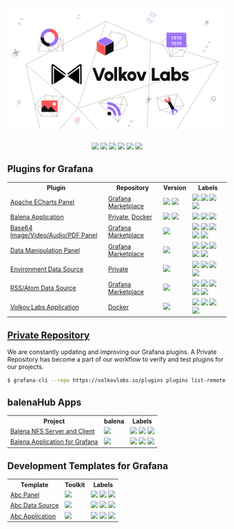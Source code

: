 <div align="center">
<a href='https://volkovlabs.io'><img style="display: block;" src="https://github.com/VolkovLabs/.github/raw/main/volkovlabs.png"></a>
</div>

<br/>

<p align="center">
<a href="https://volkovlabs.io" target="_blank"><img src="https://img.shields.io/badge/-Web-blueviolet?style=for-the-badge&logo=webpack"></a>
<a href="https://volkovlabs.com" target="_blank"><img src="https://img.shields.io/badge/-Blog-orange?style=for-the-badge&logo=medium"></a>
<a href="https://www.youtube.com/channel/UCQadniwbukI6ZmTN2oTTb-g" target="_blank"><img src="https://img.shields.io/badge/-Youtube-red?style=for-the-badge&logo=youtube"></a>
<a href="https://live.volkovlabs.io" target="_blank"><img src="https://img.shields.io/badge/-Live%20Server-gray?style=for-the-badge&logo=codeforces"></a> 
<a href="https://www.linkedin.com/company/volkovlabs" target="_blank"><img src="https://img.shields.io/badge/-LinkedIn-blue?style=for-the-badge&logo=linkedin"></a> <a href="https://twitter.com/volkovlabs" target="_blank"><img src="https://img.shields.io/badge/-Twitter-9cf?style=for-the-badge&logo=twitter"></a>
</p>

## Plugins for Grafana

<table style='width:100%'>
<tr>
<th>Plugin</th>
<th>Repository</th>
<th>Version</th>
<th>Labels</th>
</tr>
<tr>
<td><a href='https://github.com/volkovlabs/volkovlabs-echarts-panel'>Apache ECharts Panel</a></td>
<td><a href='https://grafana.com/grafana/plugins/volkovlabs-echarts-panel/'>Grafana Marketplace</a></td>
<td>
<img src='https://img.shields.io/badge/-9.1.6-gray?logo=grafana'>
<a href='https://github.com/VolkovLabs/volkovlabs-echarts-panel/releases'><img src='https://img.shields.io/github/v/release/volkovlabs/volkovlabs-echarts-panel.svg'></a>
</td>
<td>
<img src='https://img.shields.io/github/stars/volkovlabs/volkovlabs-echarts-panel.svg?style=social&label=Star&maxAge=3600'>
<img src='https://codecov.io/gh/VolkovLabs/volkovlabs-echarts-panel/branch/main/graph/badge.svg'>
<a href='https://grafana.com/grafana/plugins/volkovlabs-echarts-panel'><img src='https://img.shields.io/badge/dynamic/json?color=9cf&label=downloads&query=%24.downloads&url=https%3A%2F%2Fgrafana.com%2Fapi%2Fplugins%2Fvolkovlabs-echarts-panel'></a>
<a href='https://youtube.com/playlist?list=PLPow72ygztmQHGWFqksEf3LebUfhqBfFu'><img src='https://img.shields.io/badge/-Playlist-red?logo=youtube'></a>
</td>
</tr>
<tr>
<td><a href='https://github.com/volkovlabs/volkovlabs-balena-app'>Balena Application</a></td>
<td><a href='https://volkovlabs.io/plugins/volkovlabs-balena-app/'>Private</a>, <a href='https://github.com/orgs/VolkovLabs/packages/container/package/balena-app'>Docker</a></td>
<td>
<img src='https://img.shields.io/badge/-9.1.4-gray?logo=grafana'>
<a href='https://github.com/VolkovLabs/volkovlabs-balena-app/releases'><img src='https://img.shields.io/github/v/release/volkovlabs/volkovlabs-balena-app.svg'></a>
</td>
<td>
<img src='https://img.shields.io/github/stars/volkovlabs/volkovlabs-balena-app.svg?style=social&label=Star&maxAge=3600'>
<img src='https://codecov.io/gh/VolkovLabs/volkovlabs-balena-app/branch/main/graph/badge.svg'>
<a href='https://youtube.com/playlist?list=PLPow72ygztmRdzBPeQ16cwM7ZvPbXfyHv'><img src='https://img.shields.io/badge/-Playlist-red?logo=youtube'></a></td>
</tr>
<tr>
<td><a href='https://github.com/volkovlabs/volkovlabs-image-panel'>Base64 Image/Video/Audio/PDF Panel</a></td>
<td><a href='https://grafana.com/grafana/plugins/volkovlabs-image-panel/'>Grafana Marketplace</a></td>
<td><img src='https://img.shields.io/badge/-9.1.4-gray?logo=grafana'></td>
<td><img src='https://img.shields.io/github/v/release/volkovlabs/volkovlabs-image-panel.svg'> <img src='https://img.shields.io/github/stars/volkovlabs/volkovlabs-image-panel.svg?style=social&label=Star&maxAge=3600'> <img src='https://codecov.io/gh/volkovlabs/volkovlabs-image-panel/branch/main/graph/badge.svg'> <a href='https://grafana.com/grafana/plugins/volkovlabs-image-panel'><img src='https://img.shields.io/badge/dynamic/json?color=9cf&label=downloads&query=%24.downloads&url=https%3A%2F%2Fgrafana.com%2Fapi%2Fplugins%2Fvolkovlabs-image-panel'></a> <a href='https://youtube.com/playlist?list=PLPow72ygztmQjZ19D7wKHc_6VG3dCjkwo'><img src='https://img.shields.io/badge/-Playlist-red?logo=youtube'></a></td>
</tr>
<tr>
<td><a href='https://github.com/volkovlabs/volkovlabs-form-panel'>Data Manipulation Panel</a></td>
<td><a href='https://grafana.com/grafana/plugins/volkovlabs-form-panel/'>Grafana Marketplace</a></td>
<td><img src='https://img.shields.io/badge/-9.1.4-gray?logo=grafana'></td>
<td><img src='https://img.shields.io/github/v/release/volkovlabs/volkovlabs-form-panel.svg'> <img src='https://img.shields.io/github/stars/volkovlabs/volkovlabs-form-panel.svg?style=social&label=Star&maxAge=3600'> <img src='https://codecov.io/gh/VolkovLabs/volkovlabs-form-panel/branch/main/graph/badge.svg'> <a href='https://grafana.com/grafana/plugins/volkovlabs-form-panel'><img src='https://img.shields.io/badge/dynamic/json?color=9cf&label=downloads&query=%24.downloads&url=https%3A%2F%2Fgrafana.com%2Fapi%2Fplugins%2Fvolkovlabs-form-panel'></a> <a href='https://youtube.com/playlist?list=PLPow72ygztmRXSNBxyw0sFnnvNRY_CsSA'><img src='https://img.shields.io/badge/-Playlist-red?logo=youtube'></a></td>
</tr>
<tr>
<td><a href='https://github.com/volkovlabs/volkovlabs-env-datasource'>Environment Data Source</a></td>
<td><a href='https://volkovlabs.io/plugins/volkovlabs-env-datasource/'>Private</a></td>
<td><img src='https://img.shields.io/badge/-9.1.4-gray?logo=grafana'></td>
<td><img src='https://img.shields.io/github/v/release/volkovlabs/volkovlabs-env-datasource.svg'> <img src='https://img.shields.io/github/stars/volkovlabs/volkovlabs-env-datasource.svg?style=social&label=Star&maxAge=3600'> <img src='https://codecov.io/gh/VolkovLabs/volkovlabs-env-datasource/branch/main/graph/badge.svg'> <a href='https://youtube.com/playlist?list=PLPow72ygztmRCTyV2W5ghK2_5jLLsyGLc'><img src='https://img.shields.io/badge/-Playlist-red?logo=youtube'></a></td>
</tr>
<tr>
<td><a href='https://github.com/volkovlabs/volkovlabs-rss-datasource'>RSS/Atom Data Source</a></td>
<td><a href='https://grafana.com/grafana/plugins/volkovlabs-rss-datasource/'>Grafana Marketplace</a></td>
<td><img src='https://img.shields.io/badge/-9.1.4-gray?logo=grafana'></td>
<td><img src='https://img.shields.io/github/v/release/volkovlabs/volkovlabs-rss-datasource.svg'> <img src='https://img.shields.io/github/stars/volkovlabs/volkovlabs-rss-datasource.svg?style=social&label=Star&maxAge=3600'> <img src='https://codecov.io/gh/VolkovLabs/volkovlabs-rss-datasource/branch/main/graph/badge.svg'> <a href='https://grafana.com/grafana/plugins/volkovlabs-rss-datasource'><img src='https://img.shields.io/badge/dynamic/json?color=9cf&label=downloads&query=%24.downloads&url=https%3A%2F%2Fgrafana.com%2Fapi%2Fplugins%2Fvolkovlabs-rss-datasource'></a> <a href='https://youtube.com/playlist?list=PLPow72ygztmSGfvGdXriFE-LVuS4Glg7w'><img src='https://img.shields.io/badge/-Playlist-red?logo=youtube'></a></td>
</tr>
<tr>
<td><a href='https://github.com/volkovlabs/volkovlabs-app'>Volkov Labs Application</a></td>
<td><a href='https://github.com/orgs/VolkovLabs/packages/container/package/app'>Docker</a></td>
<td><img src='https://img.shields.io/badge/-9.1.6-gray?logo=grafana'></td>
<td><img src='https://img.shields.io/github/v/release/volkovlabs/volkovlabs-app.svg'> <img src='https://img.shields.io/github/stars/volkovlabs/volkovlabs-app.svg?style=social&label=Star&maxAge=3600'> <img src='https://codecov.io/gh/VolkovLabs/volkovlabs-app/branch/main/graph/badge.svg'> <a href='https://youtube.com/playlist?list=PLPow72ygztmTm_zY_PYqJtRYpMPpZglYC'><img src='https://img.shields.io/badge/-Playlist-red?logo=youtube'></a></td>
</tr>
</table>

## [Private Repository](https://volkovlabs.io/plugins/)

We are constantly updating and improving our Grafana plugins. A Private Repository has become a part of our workflow to verify and test plugins for our projects.

```bash
$ grafana-cli --repo https://volkovlabs.io/plugins plugins list-remote
```

## balenaHub Apps

<table style='width:100%'>
<tr>
<th>Project</th>
<th>balena</th>
<th>Labels</th>
</tr>
<tr>
<td><a href='https://github.com/VolkovLabs/balena-nfs'>Balena NFS Server and Client</a></td>
<td><a href='https://dashboard.balena-cloud.com/deploy?repoUrl=https://github.com/volkovlabs/balena-nfs'><img height="32px" src='https://balena.io/deploy.svg'></a></td>
<td><img src='https://img.shields.io/github/v/release/volkovlabs/balena-nfs.svg'> <img src='https://img.shields.io/github/stars/volkovlabs/balena-nfs.svg?style=social&label=Star&maxAge=3600'> <a href='https://youtu.be/_kyNSLeAT84'><img src='https://img.shields.io/badge/-Video-red?logo=youtube'></a></td>
</tr>
<tr>
<td><a href='https://github.com/VolkovLabs/volkovlabs-balena-app'>Balena Application for Grafana</a></td>
<td><a href='https://dashboard.balena-cloud.com/deploy?repoUrl=https://github.com/volkovlabs/volkovlabs-balena-app'><img height="32px" src='https://balena.io/deploy.svg'></a></td>
<td><img src='https://img.shields.io/github/v/release/volkovlabs/volkovlabs-balena-app.svg'> <img src='https://img.shields.io/github/stars/volkovlabs/volkovlabs-balena-app.svg?style=social&label=Star&maxAge=3600'> <a href='https://youtu.be/5NfrVdOX0s8'><img src='https://img.shields.io/badge/-Video-red?logo=youtube'></a></td>
</tr>
</table>

## Development Templates for Grafana

<table style='width:100%'>
<tr>
<th>Template</th>
<th>Toolkit</th>
<th>Labels</th>
</tr>
<tr>
<td><a href='https://github.com/volkovlabs/volkovlabs-abc-panel'>Abc Panel</a></td>
<td><img src='https://img.shields.io/badge/-9.0.0-gray?logo=grafana'></td>
<td><img src='https://img.shields.io/github/v/release/volkovlabs/volkovlabs-abc-panel.svg'> <img src='https://img.shields.io/github/stars/volkovlabs/volkovlabs-abc-panel.svg?style=social&label=Star&maxAge=3600'> <img src='https://codecov.io/gh/volkovlabs/volkovlabs-abc-panel/branch/main/graph/badge.svg'></td>
</tr>
<tr>
<td><a href='https://github.com/volkovlabs/volkovlabs-abc-datasource'>Abc Data Source</a></td>
<td><img src='https://img.shields.io/badge/-9.0.0-gray?logo=grafana'></td>
<td><img src='https://img.shields.io/github/v/release/volkovlabs/volkovlabs-abc-datasource.svg'> <img src='https://img.shields.io/github/stars/volkovlabs/volkovlabs-abc-datasource.svg?style=social&label=Star&maxAge=3600'> <img src='https://codecov.io/gh/volkovlabs/volkovlabs-abc-datasource/branch/main/graph/badge.svg'></td>
</tr>
<tr>
<td><a href='https://github.com/volkovlabs/volkovlabs-abc-app'>Abc Application</a></td>
<td><img src='https://img.shields.io/badge/-9.0.0-gray?logo=grafana'></td>
<td><img src='https://img.shields.io/github/v/release/volkovlabs/volkovlabs-abc-app.svg'> <img src='https://img.shields.io/github/stars/volkovlabs/volkovlabs-abc-app.svg?style=social&label=Star&maxAge=3600'> <img src='https://codecov.io/gh/volkovlabs/volkovlabs-abc-app/branch/main/graph/badge.svg'></td>
</tr>
</table>
